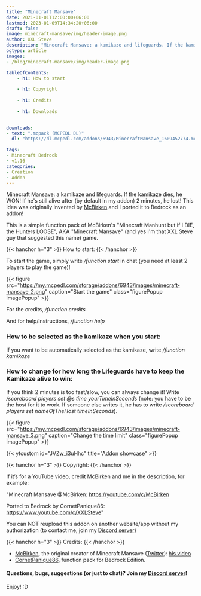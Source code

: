 ```yaml
---
title: "Minecraft Mansave"
date: 2021-01-01T12:00:00+06:00
lastmod: 2023-01-09T14:34:20+06:00
draft: false
image: minecraft-mansave/img/header-image.png
author: XXL Steve
description: "Minecraft Mansave: a kamikaze and lifeguards. If the kamikaze dies, he WON! If he's still alive after (by default in my addon) 2 minutes, he lost! This idea was originally invented by McBirken and I ported it to Bedrock as an addon!"
ogtype: article
images:
- /blog/minecraft-mansave/img/header-image.png

tableOfContents:
    - h1: How to start
      
    - h1: Copyright
      
    - h1: Credits
      
    - h1: Downloads
      

downloads:
- text: ".mcpack (MCPEDL DL)"
  dl: "https://dl.mcpedl.com/addons/6943/MinecraftMansave_1609452774.mcpack"

tags:
- Minecraft Bedrock
- v1.16
categories:
- Creation
- Addon
---
```


Minecraft Mansave: a kamikaze and lifeguards. If the kamikaze dies, he WON! If he's still alive after (by default in my addon) 2 minutes, he lost! This idea was originally invented by [McBirken](https://youtube.com/c/McBirken) and I ported it to Bedrock as an addon!

This is a simple function pack of McBirken's "Minecraft Manhunt but if I DIE, the Hunters LOOSE", AKA "Minecraft Mansave" (and yes I'm that XXL Steve guy that suggested this name) game.

{{< hanchor h="3" >}}
How to start:
{{< /hanchor >}}

To start the game, simply write */function start* in chat (you need at least 2 players to play the game)!

{{< figure src="https://my.mcpedl.com/storage/addons/6943/images/minecraft-mansave_2.png" caption="Start the game" class="figurePopup imagePopup" >}}

For the credits, */function credits*

And for help/instructions, */function help*

### How to be selected as the kamikaze when you start:

If you want to be automatically selected as the kamikaze, write */function kamikaze*

### How to change for how long the Lifeguards have to keep the Kamikaze alive to win:

If you think 2 minutes is too fast/slow, you can always change it! Write */scoreboard players set @s time yourTimeInSeconds* (note: you have to be the host for it to work. If someone else writes it, he has to write */scoreboard players set nameOfTheHost timeInSeconds*).

{{< figure src="https://my.mcpedl.com/storage/addons/6943/images/minecraft-mansave_3.png" caption="Change the time limit" class="figurePopup imagePopup" >}}

{{< ytcustom id="JVZw_i3uHhc" title="Addon showcase" >}}

{{< hanchor h="3" >}}
Copyright:
{{< /hanchor >}}

If it’s for a YouTube video, credit McBirken and me in the description, for example:

"Minecraft Mansave @McBirken: https://youtube.com/c/McBirken

Ported to Bedrock by CornetPanique86: https://www.youtube.com/c/XXLSteve"

You can NOT reupload this addon on another website/app without my authorization (to contact me, join my [Discord server](https://discord.gg/dJJyryc))

{{< hanchor h="3" >}}
Credits:
{{< /hanchor >}}

- [McBirken](https://youtube.com/c/McBirken), the original creator of Minecraft Mansave ([Twitter](https://twitter.com/mcbirken)): [his video](https://youtube.com/embed//JrXR_m7ElTU)
- [CornetPanique86](https://youtube.com/@XXLSteve), function pack for Bedrock Edition.


#### Questions, bugs, suggestions (or just to chat)? Join my [Discord server](https://discord.gg/dJJyryc)!

Enjoy! :D